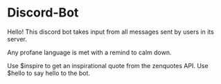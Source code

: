 # Discord-Bot

Hello! This discord bot takes input from all messages sent by users in its server.

Any profane language is met with a remind to calm down.

Use $inspire to get an inspirational quote from the zenquotes API.
Use $hello to say hello to the bot.
